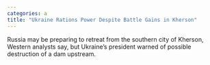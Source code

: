 ```yaml
---
categories: a
title: "Ukraine Rations Power Despite Battle Gains in Kherson"
---
```

Russia may be preparing to retreat from the southern city of Kherson, Western analysts say, but Ukraine’s president warned of possible destruction of a dam upstream.